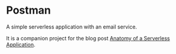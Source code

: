 # Postman

A simple serverless application with an email service.

It is a companion project for the blog post [Anatomy of a Serverless Application]().
